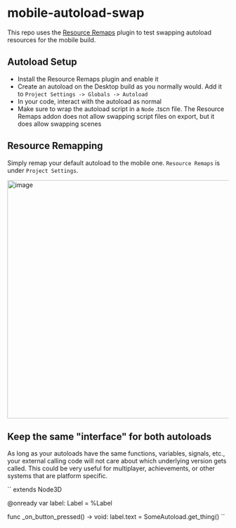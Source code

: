 # mobile-autoload-swap

This repo uses the [Resource Remaps](https://godotengine.org/asset-library/asset/3451) plugin to test swapping autoload resources for the mobile build.

## Autoload Setup
- Install the Resource Remaps plugin and enable it
- Create an autoload on the Desktop build as you normally would. Add it to `Project Settings -> Globals -> Autoload`
- In your code, interact with the autoload as normal
- Make sure to wrap the autoload script in a `Node` .tscn file. The Resource Remaps addon does not allow swapping script files on export, but it does allow swapping scenes

## Resource Remapping
Simply remap your default autoload to the mobile one. `Resource Remaps` is under `Project Settings`.

<img width="774" height="542" alt="image" src="https://github.com/user-attachments/assets/5b0c5566-350c-4bd7-b23d-2617b5c4e994" />

## Keep the same "interface" for both autoloads

As long as your autoloads have the same functions, variables, signals, etc., your external calling code will not care about which underlying version gets called. This could be very useful for multiplayer, achievements, or other systems that are platform specific.

``
extends Node3D

@onready var label: Label = %Label

func _on_button_pressed() -> void:
	label.text = SomeAutoload.get_thing()
``
